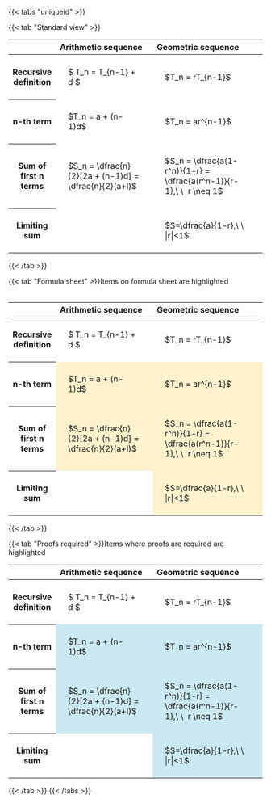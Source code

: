 ---
---

{{< tabs "uniqueid" >}}

{{< tab "Standard view" >}}
<style type="text/css">
#T_35d5e th.col_heading {
  text-align: left;
  font-size: 1em;
}
#T_35d5e td {
  text-align: left;
  font-size: 1em;
  padding: 1.5em;
}
#T_35d5e_row0_col0, #T_35d5e_row0_col1, #T_35d5e_row1_col0, #T_35d5e_row1_col1, #T_35d5e_row2_col0, #T_35d5e_row2_col1, #T_35d5e_row3_col0, #T_35d5e_row3_col1 {
  width: 400px;
  white-space: pre-wrap;
}
</style>
<table id="T_35d5e">
  <thead>
    <tr>
      <th class="blank level0" >&nbsp;</th>
      <th id="T_35d5e_level0_col0" class="col_heading level0 col0" >Arithmetic sequence</th>
      <th id="T_35d5e_level0_col1" class="col_heading level0 col1" >Geometric sequence</th>
    </tr>
  </thead>
  <tbody>
    <tr>
      <th id="T_35d5e_level0_row0" class="row_heading level0 row0" >Recursive definition</th>
      <td id="T_35d5e_row0_col0" class="data row0 col0" >$ T_n = T_{n-1} + d $</td>
      <td id="T_35d5e_row0_col1" class="data row0 col1" >$T_n = rT_{n-1}$</td>
    </tr>
    <tr>
      <th id="T_35d5e_level0_row1" class="row_heading level0 row1" >n-th term</th>
      <td id="T_35d5e_row1_col0" class="data row1 col0" >$T_n = a + (n-1)d$</td>
      <td id="T_35d5e_row1_col1" class="data row1 col1" >$T_n = ar^{n-1}$</td>
    </tr>
    <tr>
      <th id="T_35d5e_level0_row2" class="row_heading level0 row2" >Sum of first n terms</th>
      <td id="T_35d5e_row2_col0" class="data row2 col0" >$S_n = \dfrac{n}{2}[2a + (n-1)d] = \dfrac{n}{2}(a+l)$</td>
      <td id="T_35d5e_row2_col1" class="data row2 col1" >$S_n = \dfrac{a(1-r^n)}{1-r} = \dfrac{a(r^n-1)}{r-1},\ \  r \neq 1$</td>
    </tr>
    <tr>
      <th id="T_35d5e_level0_row3" class="row_heading level0 row3" >Limiting sum</th>
      <td id="T_35d5e_row3_col0" class="data row3 col0" ></td>
      <td id="T_35d5e_row3_col1" class="data row3 col1" >$S=\dfrac{a}{1-r},\ \ |r|<1$</td>
    </tr>
  </tbody>
</table>
{{< /tab >}}

{{< tab "Formula sheet" >}}Items on formula sheet are highlighted
<br><br><style type="text/css">
#T_aade5 th.col_heading {
  text-align: left;
  font-size: 1em;
}
#T_aade5 td {
  text-align: left;
  font-size: 1em;
  padding: 1.5em;
}
#T_aade5_row0_col0, #T_aade5_row0_col1, #T_aade5_row3_col0 {
  width: 400px;
  white-space: pre-wrap;
}
#T_aade5_row1_col0, #T_aade5_row1_col1, #T_aade5_row2_col0, #T_aade5_row2_col1, #T_aade5_row3_col1 {
  width: 400px;
  background-color: rgba(255,194,10, 0.2);
  white-space: pre-wrap;
}
</style>
<table id="T_aade5">
  <thead>
    <tr>
      <th class="blank level0" >&nbsp;</th>
      <th id="T_aade5_level0_col0" class="col_heading level0 col0" >Arithmetic sequence</th>
      <th id="T_aade5_level0_col1" class="col_heading level0 col1" >Geometric sequence</th>
    </tr>
  </thead>
  <tbody>
    <tr>
      <th id="T_aade5_level0_row0" class="row_heading level0 row0" >Recursive definition</th>
      <td id="T_aade5_row0_col0" class="data row0 col0" >$ T_n = T_{n-1} + d $</td>
      <td id="T_aade5_row0_col1" class="data row0 col1" >$T_n = rT_{n-1}$</td>
    </tr>
    <tr>
      <th id="T_aade5_level0_row1" class="row_heading level0 row1" >n-th term</th>
      <td id="T_aade5_row1_col0" class="data row1 col0" >$T_n = a + (n-1)d$</td>
      <td id="T_aade5_row1_col1" class="data row1 col1" >$T_n = ar^{n-1}$</td>
    </tr>
    <tr>
      <th id="T_aade5_level0_row2" class="row_heading level0 row2" >Sum of first n terms</th>
      <td id="T_aade5_row2_col0" class="data row2 col0" >$S_n = \dfrac{n}{2}[2a + (n-1)d] = \dfrac{n}{2}(a+l)$</td>
      <td id="T_aade5_row2_col1" class="data row2 col1" >$S_n = \dfrac{a(1-r^n)}{1-r} = \dfrac{a(r^n-1)}{r-1},\ \  r \neq 1$</td>
    </tr>
    <tr>
      <th id="T_aade5_level0_row3" class="row_heading level0 row3" >Limiting sum</th>
      <td id="T_aade5_row3_col0" class="data row3 col0" ></td>
      <td id="T_aade5_row3_col1" class="data row3 col1" >$S=\dfrac{a}{1-r},\ \ |r|<1$</td>
    </tr>
  </tbody>
</table>
{{< /tab >}}

{{< tab "Proofs required" >}}Items where proofs are required are highlighted
<br>
<style type="text/css">
#T_edaa8 th.col_heading {
  text-align: left;
  font-size: 1em;
}
#T_edaa8 td {
  text-align: left;
  font-size: 1em;
  padding: 1.5em;
}
#T_edaa8_row0_col0, #T_edaa8_row0_col1, #T_edaa8_row3_col0 {
  width: 400px;
  white-space: pre-wrap;
}
#T_edaa8_row1_col0, #T_edaa8_row1_col1, #T_edaa8_row2_col0, #T_edaa8_row2_col1, #T_edaa8_row3_col1 {
  width: 400px;
  background-color: rgba(0,150,200, 0.2);
  white-space: pre-wrap;
}
</style>
<table id="T_edaa8">
  <thead>
    <tr>
      <th class="blank level0" >&nbsp;</th>
      <th id="T_edaa8_level0_col0" class="col_heading level0 col0" >Arithmetic sequence</th>
      <th id="T_edaa8_level0_col1" class="col_heading level0 col1" >Geometric sequence</th>
    </tr>
  </thead>
  <tbody>
    <tr>
      <th id="T_edaa8_level0_row0" class="row_heading level0 row0" >Recursive definition</th>
      <td id="T_edaa8_row0_col0" class="data row0 col0" >$ T_n = T_{n-1} + d $</td>
      <td id="T_edaa8_row0_col1" class="data row0 col1" >$T_n = rT_{n-1}$</td>
    </tr>
    <tr>
      <th id="T_edaa8_level0_row1" class="row_heading level0 row1" >n-th term</th>
      <td id="T_edaa8_row1_col0" class="data row1 col0" >$T_n = a + (n-1)d$</td>
      <td id="T_edaa8_row1_col1" class="data row1 col1" >$T_n = ar^{n-1}$</td>
    </tr>
    <tr>
      <th id="T_edaa8_level0_row2" class="row_heading level0 row2" >Sum of first n terms</th>
      <td id="T_edaa8_row2_col0" class="data row2 col0" >$S_n = \dfrac{n}{2}[2a + (n-1)d] = \dfrac{n}{2}(a+l)$</td>
      <td id="T_edaa8_row2_col1" class="data row2 col1" >$S_n = \dfrac{a(1-r^n)}{1-r} = \dfrac{a(r^n-1)}{r-1},\ \  r \neq 1$</td>
    </tr>
    <tr>
      <th id="T_edaa8_level0_row3" class="row_heading level0 row3" >Limiting sum</th>
      <td id="T_edaa8_row3_col0" class="data row3 col0" ></td>
      <td id="T_edaa8_row3_col1" class="data row3 col1" >$S=\dfrac{a}{1-r},\ \ |r|<1$</td>
    </tr>
  </tbody>
</table>
{{< /tab >}}
{{< /tabs >}}